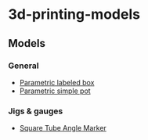 # 3d-printing-models

## Models

### General

- [Parametric labeled box](./models/labeled-box)
- [Parametric simple pot](./models/simplePot)

### Jigs & gauges

- [Square Tube Angle Marker](./models/squareTubeAngleMarker)
